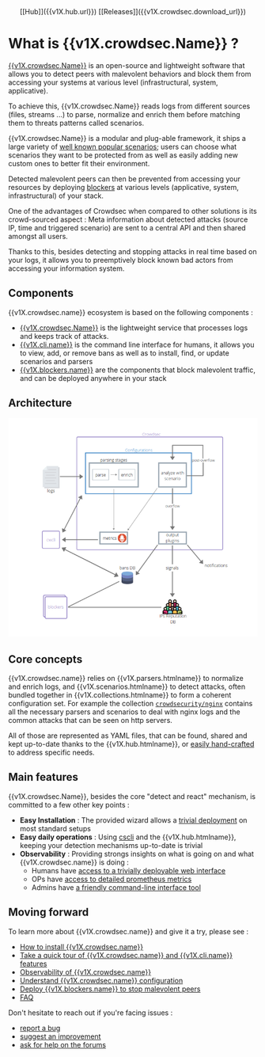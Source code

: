 <center>[[Hub]]({{v1X.hub.url}}) [[Releases]]({{v1X.crowdsec.download_url}})</center>

# What is {{v1X.crowdsec.Name}} ?

[{{v1X.crowdsec.Name}}]({{v1X.crowdsec.url}}) is an open-source and lightweight software that allows you to detect peers with malevolent behaviors and block them from accessing your systems at various level (infrastructural, system, applicative).

To achieve this, {{v1X.crowdsec.Name}} reads logs from different sources (files, streams ...) to parse, normalize and enrich them before matching them to threats patterns called scenarios. 

{{v1X.crowdsec.Name}} is a modular and plug-able framework, it ships a large variety of [well known popular scenarios](https://hub.crowdsec.net/browse/#configurations); users can choose what scenarios they want to be protected from as well as easily adding new custom ones to better fit their environment.

Detected malevolent peers can then be prevented from accessing your resources by deploying [blockers]({{v1X.hub.plugins_url}}) at various levels (applicative, system, infrastructural) of your stack.

One of the advantages of Crowdsec when compared to other solutions is its crowd-sourced aspect : Meta information about detected attacks (source IP, time and triggered scenario) are sent to a central API and then shared amongst all users.

Thanks to this, besides detecting and stopping attacks in real time based on your logs, it allows you to preemptively block known bad actors from accessing your information system.


## Components

{{v1X.crowdsec.name}} ecosystem is based on the following components :

 - [{{v1X.crowdsec.Name}}]({{v1X.crowdsec.url}}) is the lightweight service that processes logs and keeps track of attacks.
 - [{{v1X.cli.name}}]({{v1X.cli.main_doc}}) is the command line interface for humans, it allows you to view, add, or remove bans as well as to install, find, or update scenarios and parsers
 - [{{v1X.blockers.name}}]({{v1X.hub.plugins_url}}) are the components that block malevolent traffic, and can be deployed anywhere in your stack

## Architecture

![Architecture](assets/images/crowdsec_architecture.png)


## Core concepts

{{v1X.crowdsec.name}} relies on {{v1X.parsers.htmlname}} to normalize and enrich logs, and {{v1X.scenarios.htmlname}} to detect attacks, often bundled together in {{v1X.collections.htmlname}} to form a coherent configuration set. For example the collection [`crowdsecurity/nginx`](https://hub.crowdsec.net/author/crowdsecurity/collections/nginx) contains all the necessary parsers and scenarios to deal with nginx logs and the common attacks that can be seen on http servers.

All of those are represented as YAML files, that can be found, shared and kept up-to-date thanks to the {{v1X.hub.htmlname}}, or [easily hand-crafted](/Crowdsec/v1/write_configurations/scenarios/) to address specific needs.


## Main features

{{v1X.crowdsec.Name}}, besides the core "detect and react" mechanism,  is committed to a few other key points :

 - **Easy Installation** : The provided wizard allows a [trivial deployment](/Crowdsec/v1/getting_started/installation/#using-the-interactive-wizard) on most standard setups
 - **Easy daily operations** : Using [cscli](/Crowdsec/v1/cscli/cscli_upgrade/) and the {{v1X.hub.htmlname}}, keeping your detection mechanisms up-to-date is trivial
 - **Observability** : Providing strongs insights on what is going on and what {{v1X.crowdsec.name}} is doing :
    - Humans have [access to a trivially deployable web interface](/Crowdsec/v1/observability/dashboard/)
    - OPs have [access to detailed prometheus metrics](/Crowdsec/v1/observability/prometheus/)
    - Admins have [a friendly command-line interface tool](/Crowdsec/v1/observability/command_line/) 

## Moving forward

To learn more about {{v1X.crowdsec.name}} and give it a try, please see :

 - [How to install {{v1X.crowdsec.name}}](/Crowdsec/v1/getting_started/installation/)
 - [Take a quick tour of {{v1X.crowdsec.name}} and {{v1X.cli.name}} features](/Crowdsec/v1/getting_started/crowdsec-tour/)
 - [Observability of {{v1X.crowdsec.name}}](/Crowdsec/v1/observability/overview/)
 - [Understand {{v1X.crowdsec.name}} configuration](/Crowdsec/v1/getting_started/concepts/)
 - [Deploy {{v1X.blockers.name}} to stop malevolent peers](/Crowdsec/v1/blockers/)
 - [FAQ](getting_started/FAQ/)

Don't hesitate to reach out if you're facing issues :

 - [report a bug](https://github.com/crowdsecurity/crowdsec/issues/new?assignees=&labels=bug&template=bug_report.md&title=Bug%2F)
 - [suggest an improvement](https://github.com/crowdsecurity/crowdsec/issues/new?assignees=&labels=enhancement&template=feature_request.md&title=Improvment%2F)
 - [ask for help on the forums](https://discourse.crowdsec.net)

